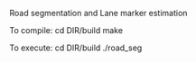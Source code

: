 Road segmentation and Lane marker estimation

To compile:
cd DIR/build
make

To execute:
cd DIR/build
./road_seg
